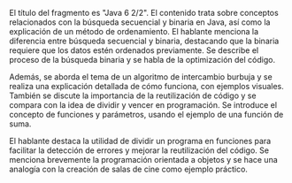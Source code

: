 
El título del fragmento es "Java 6 2/2". El contenido trata sobre conceptos relacionados con la búsqueda secuencial y binaria en Java, así como la explicación de un método de ordenamiento. El hablante menciona la diferencia entre búsqueda secuencial y binaria, destacando que la binaria requiere que los datos estén ordenados previamente. Se describe el proceso de la búsqueda binaria y se habla de la optimización del código.

Además, se aborda el tema de un algoritmo de intercambio burbuja y se realiza una explicación detallada de cómo funciona, con ejemplos visuales. También se discute la importancia de la reutilización de código y se compara con la idea de dividir y vencer en programación. Se introduce el concepto de funciones y parámetros, usando el ejemplo de una función de suma.

El hablante destaca la utilidad de dividir un programa en funciones para facilitar la detección de errores y mejorar la reutilización del código. Se menciona brevemente la programación orientada a objetos y se hace una analogía con la creación de salas de cine como ejemplo práctico.





